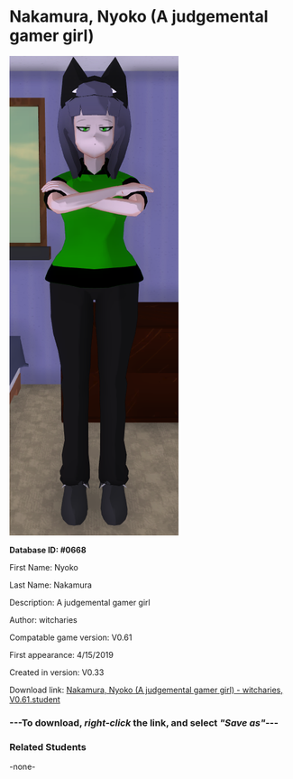 # Nakamura, Nyoko (A judgemental gamer girl)

<img src="../../Files/Images/Nakamura, Nyoko (A judgemental gamer girl).png" title="Nakamura, Nyoko (A judgemental gamer girl) - witcharies, V0.61">

**Database ID: #0668**

First Name: Nyoko

Last Name: Nakamura

Description: A judgemental gamer girl

Author: witcharies

Compatable game version: V0.61

First appearance: 4/15/2019

Created in version: V0.33

Download link: <a href="https://raw.githubusercontent.com/Arbiter1223/Daigaku-Gurashi-Custom-Students/master/Files/Student%20Files/Nakamura%2C%20Nyoko%20(A%20judgemental%20gamer%20girl)%20-%20witcharies%2C%20V0.61.student">Nakamura, Nyoko (A judgemental gamer girl) - witcharies, V0.61.student</a>

### ---**To download, _right-click_ the link, and select _"Save as"_**---

### Related Students

-none-
